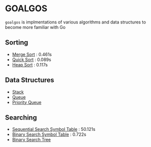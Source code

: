 # GOALGOS
`goalgos` is implmentations of various algorithms and data structures to become more familiar with Go

## Sorting
* [Merge Sort](/sorting/merge/merge.go) : 0.461s
* [Quick Sort](/sorting/quick/quick.go) : 0.089s
* [Heap Sort](/sorting/heap/heap.go) : 0.117s

## Data Structures
* [Stack](/collection/stack/stack.go)
* [Queue](/collection/queue/queue.go)
* [Priority Queue](/collection/pq/pq.go)

## Searching
* [Sequential Search Symbol Table](/searching/seqsearchst/seqsearchst.go) : 50.121s
* [Binary Search Symbol Table](/searching/binarysearchst/binarysearchst.go) : 0.722s
* [Binary Search Tree](/searching/bst/bst.go)